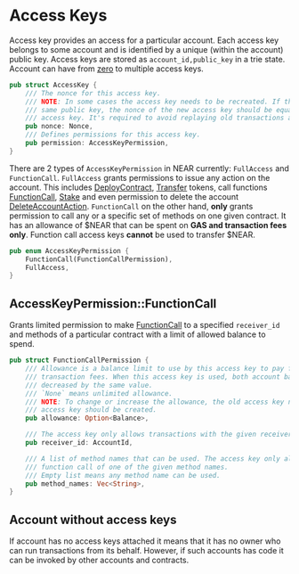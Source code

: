 # Access Keys

Access key provides an access for a particular account. Each access key belongs to some account and
is identified by a unique (within the account) public key. Access keys are stored as `account_id,public_key` in a trie state. Account can have from [zero](#account-without-access-keys) to multiple access keys.

```rust
pub struct AccessKey {
    /// The nonce for this access key.
    /// NOTE: In some cases the access key needs to be recreated. If the new access key reuses the
    /// same public key, the nonce of the new access key should be equal to the nonce of the old
    /// access key. It's required to avoid replaying old transactions again.
    pub nonce: Nonce,
    /// Defines permissions for this access key.
    pub permission: AccessKeyPermission,
}
```

There are 2 types of `AccessKeyPermission` in NEAR currently: `FullAccess` and `FunctionCall`. `FullAccess` grants permissions to issue any action on the account. This includes [DeployContract](../RuntimeSpec/Actions#deploycontractaction), [Transfer](../RuntimeSpec/Actions#transferaction) tokens, call functions [FunctionCall](../RuntimeSpec/Actions#functioncallaction), [Stake](../RuntimeSpec/Actions#stakeaction) and even permission to delete the account [DeleteAccountAction](../RuntimeSpec/Actions#deleteaccountaction). `FunctionCall` on the other hand, **only** grants permission to call any or a specific set of methods on one given contract. It has an allowance of $NEAR that can be spent on **GAS and transaction fees only**. Function call access keys **cannot** be used to transfer $NEAR.

```rust
pub enum AccessKeyPermission {
    FunctionCall(FunctionCallPermission),
    FullAccess,
}
```

## AccessKeyPermission::FunctionCall

Grants limited permission to make [FunctionCall](../RuntimeSpec/Actions#functioncallaction) to a specified `receiver_id` and methods of a particular contract with a limit of allowed balance to spend.

```rust
pub struct FunctionCallPermission {
    /// Allowance is a balance limit to use by this access key to pay for function call gas and
    /// transaction fees. When this access key is used, both account balance and the allowance is
    /// decreased by the same value.
    /// `None` means unlimited allowance.
    /// NOTE: To change or increase the allowance, the old access key needs to be deleted and a new
    /// access key should be created.
    pub allowance: Option<Balance>,

    /// The access key only allows transactions with the given receiver's account id.
    pub receiver_id: AccountId,

    /// A list of method names that can be used. The access key only allows transactions with the
    /// function call of one of the given method names.
    /// Empty list means any method name can be used.
    pub method_names: Vec<String>,
}
```

## Account without access keys

If account has no access keys attached it means that it has no owner who can run transactions from its behalf. However, if such accounts has code it can be invoked by other accounts and contracts.
